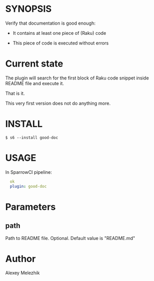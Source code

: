 # SYNOPSIS

Verify that documentation is good enough:

* It contains at least one piece of (Raku) code

* This piece of code is executed without errors

# Current state

The plugin will search for the first block of Raku code snippet inside README
file and execute it. 

That is it. 

This very first version does not do anything more.

# INSTALL

    $ s6 --install good-doc

# USAGE

In SparrowCI pipeline:

```yaml
  ok
  plugin: good-doc
```

# Parameters

## path

Path to README file. Optional. Default value is "README.md"

# Author

Alexey Melezhik

